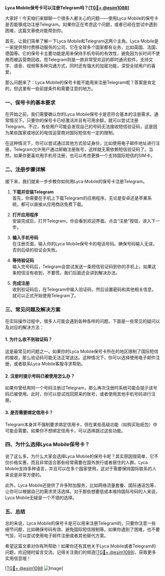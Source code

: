 **Lyca Mobile保号卡可以注册Telegram吗？[[TG💪+ @esim1088](https://t.me/s/esim1088)]**

大家好！今天咱们来聊聊一个很多人都关心的问题——使用Lyca Mobile的保号卡是否能够成功注册Telegram。如果你正在考虑这个问题，或者已经在尝试中遇到困难，这篇文章绝对能帮到你。

首先，让我们简单了解一下Lyca Mobile和Telegram这两个主角。Lyca Mobile是一家提供预付费移动服务的公司，它在全球多个国家都有业务，比如英国、法国、德国等。它的保号卡主要功能是用来保持手机号码的有效性，避免因为长时间不使用而被运营商回收。而Telegram则是一款非常受欢迎的即时通讯软件，支持文字、语音、视频等多种沟通方式，同时还有强大的加密功能，深受全球用户的喜爱。

那么问题来了：Lyca Mobile的保号卡能不能用来注册Telegram呢？答案是肯定的，但这里有一些前提条件和需要注意的地方。

### **一、保号卡的基本要求**

在开始之前，我们需要确认你的Lyca Mobile保号卡是否符合基本的注册需求。通常情况下，只要你的保号卡已经激活并且有可用余额，就可以尝试注册Telegram。不过，有些用户可能会发现自己的号码无法接收短信验证码，这是因为某些国家或地区的电信运营商对国际短信有一定的限制。

在这种情况下，你可以尝试通过其他方式验证身份，比如使用电子邮件地址进行注册。Telegram允许用户通过邮箱注册账号，这样就无需依赖短信验证码了。当然，如果你更喜欢用手机号注册，也可以考虑更换一个支持国际短信的SIM卡。

### **二、注册步骤详解**

接下来，我们就来一步步教你如何用Lyca Mobile的保号卡注册Telegram。

1. **下载并安装Telegram**  
   首先，你需要在手机上下载Telegram的应用程序。无论是安卓还是苹果系统，都可以直接从应用商店免费下载。

2. **打开应用程序**  
   安装完成后，打开Telegram，你会看到欢迎界面。点击“注册”按钮，进入下一步。

3. **输入手机号码**  
   在注册页面，输入你的Lyca Mobile保号卡的电话号码。确保号码输入无误，否则后续的验证会失败。

4. **等待验证码**  
   输入完号码后，Telegram会尝试发送一条短信验证码到你的手机上。如果这条短信没有收到，不要慌，我们后面还会讲到解决办法。

5. **完成注册**  
   收到验证码后，在Telegram中输入验证码，然后设置密码和其他相关信息，就可以正式开始使用Telegram了。

### **三、常见问题及解决方案**

在实际操作过程中，很多人可能会遇到各种各样的问题。下面是一些常见的疑问以及对应的解决方法：

#### **1. 为什么收不到验证码？**
这是最常见的问题之一。如果你的Lyca Mobile保号卡所在的地区限制了国际短信的接收，那么验证码可能无法正常送达。这种情况下，你可以选择使用电子邮件注册，或者联系Lyca Mobile客服寻求帮助。

#### **2. 注册时提示号码已被使用怎么办？**
如果你曾经用同一个号码注册过Telegram，那么再次注册时系统可能会提示该号码已被使用。此时，你可以尝试找回原来的账号，或者使用其他手机号码进行注册。

#### **3. 是否需要绑定信用卡？**
Telegram本身并不强制要求绑定信用卡，但在某些高级功能（如购买贴纸包）中可能会需要。如果你不想绑定信用卡，可以选择跳过这些功能。

### **四、为什么选择Lyca Mobile保号卡？**

说了这么多，为什么大家会选择Lyca Mobile的保号卡呢？其实原因很简单，它不仅价格实惠，而且非常适合那些经常需要在国外旅行或者居住的人群。Lyca Mobile支持多种语言，并且可以在多个国家使用，这对于需要保持国际联系的人来说是非常方便的。

此外，Lyca Mobile还提供了许多附加服务，比如网络流量套餐、国际通话包等，让你可以根据自己的需求灵活选择。对于那些想要低成本维持国际号码的人来说，Lyca Mobile无疑是一个不错的选择。

### **五、总结**

总的来说，Lyca Mobile的保号卡是可以用来注册Telegram的，只要你注意一些细节问题，比如确保号码有效、避免国际短信限制等。如果你遇到了困难，也不要气馁，可以尝试使用电子邮件注册或者其他替代方案。

希望这篇文章对你有所帮助！如果你还有其他关于Lyca Mobile或者Telegram的问题，欢迎随时留言交流。记得关注我们的频道[[TG💪+ @esim1088](https://t.me/s/esim1088)]，获取更多实用信息哦！

[[TG💪+ @esim1088](https://t.me/s/esim1088) ![Image](https://i.postimg.cc/4NQfJmqS/Snipaste-2025-05-13-00-14-12.png)]